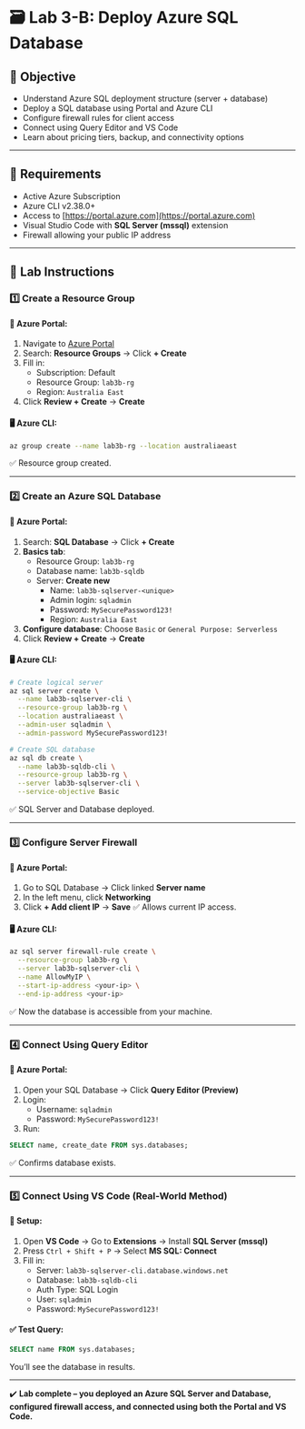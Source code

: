 # 🗃️ Lab 3-B: Deploy Azure SQL Database

## 🎯 Objective

- Understand Azure SQL deployment structure (server + database)
- Deploy a SQL database using Portal and Azure CLI
- Configure firewall rules for client access
- Connect using Query Editor and VS Code
- Learn about pricing tiers, backup, and connectivity options

---

## 🧰 Requirements

- Active Azure Subscription
- Azure CLI v2.38.0+
- Access to [https://portal.azure.com](https://portal.azure.com)
- Visual Studio Code with **SQL Server (mssql)** extension
- Firewall allowing your public IP address

---

## 👣 Lab Instructions

### 1️⃣ Create a Resource Group

#### 🔹 Azure Portal:

1. Navigate to [Azure Portal](https://portal.azure.com)
2. Search: **Resource Groups** → Click **+ Create**
3. Fill in:
   - Subscription: Default
   - Resource Group: `lab3b-rg`
   - Region: `Australia East`
4. Click **Review + Create** → **Create**

#### 🖥️ Azure CLI:

```bash
az group create --name lab3b-rg --location australiaeast
```

✅ Resource group created.

---

### 2️⃣ Create an Azure SQL Database

#### 🔹 Azure Portal:

1. Search: **SQL Database** → Click **+ Create**
2. **Basics tab**:
   - Resource Group: `lab3b-rg`
   - Database name: `lab3b-sqldb`
   - Server: **Create new**
     - Name: `lab3b-sqlserver-<unique>`
     - Admin login: `sqladmin`
     - Password: `MySecurePassword123!`
     - Region: `Australia East`
3. **Configure database**: Choose `Basic` or `General Purpose: Serverless`
4. Click **Review + Create** → **Create**

#### 🖥️ Azure CLI:

```bash
# Create logical server
az sql server create \
  --name lab3b-sqlserver-cli \
  --resource-group lab3b-rg \
  --location australiaeast \
  --admin-user sqladmin \
  --admin-password MySecurePassword123!

# Create SQL database
az sql db create \
  --name lab3b-sqldb-cli \
  --resource-group lab3b-rg \
  --server lab3b-sqlserver-cli \
  --service-objective Basic
```

✅ SQL Server and Database deployed.

---

### 3️⃣ Configure Server Firewall

#### 🔹 Azure Portal:

1. Go to SQL Database → Click linked **Server name**
2. In the left menu, click **Networking**
3. Click **+ Add client IP** → **Save** ✅ Allows current IP access.

#### 🖥️ Azure CLI:

```bash
az sql server firewall-rule create \
  --resource-group lab3b-rg \
  --server lab3b-sqlserver-cli \
  --name AllowMyIP \
  --start-ip-address <your-ip> \
  --end-ip-address <your-ip>
```

✅ Now the database is accessible from your machine.

---

### 4️⃣ Connect Using Query Editor

#### 🔹 Azure Portal:

1. Open your SQL Database → Click **Query Editor (Preview)**
2. Login:
   - Username: `sqladmin`
   - Password: `MySecurePassword123!`
3. Run:

```sql
SELECT name, create_date FROM sys.databases;
```

✅ Confirms database exists.

---

### 5️⃣ Connect Using VS Code (Real-World Method)

#### 🧰 Setup:

1. Open **VS Code** → Go to **Extensions** → Install **SQL Server (mssql)**
2. Press `Ctrl + Shift + P` → Select **MS SQL: Connect**
3. Fill in:
   - Server: `lab3b-sqlserver-cli.database.windows.net`
   - Database: `lab3b-sqldb-cli`
   - Auth Type: SQL Login
   - User: `sqladmin`
   - Password: `MySecurePassword123!`

#### ✅ Test Query:

```sql
SELECT name FROM sys.databases;
```

You’ll see the database in results.

---

✔️ **Lab complete – you deployed an Azure SQL Server and Database, configured firewall access, and connected using both the Portal and VS Code.**

